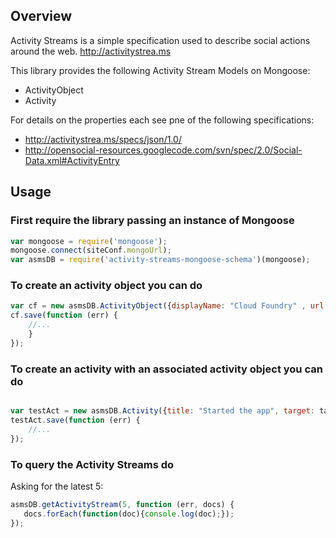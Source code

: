 ## Overview

Activity Streams is a simple specification used to describe social actions around the web. http://activitystrea.ms

This library provides the following Activity Stream Models on Mongoose:

* ActivityObject
* Activity

For details on the properties each see pne of the following specifications:

* http://activitystrea.ms/specs/json/1.0/
* http://opensocial-resources.googlecode.com/svn/spec/2.0/Social-Data.xml#ActivityEntry


## Usage

### First require the library passing an instance of Mongoose

```javascript
var mongoose = require('mongoose');
mongoose.connect(siteConf.mongoUrl);
var asmsDB = require('activity-streams-mongoose-schema')(mongoose);
```

### To create an activity object you can do

```javascript
var cf = new asmsDB.ActivityObject({displayName: "Cloud Foundry" , url: "http://www.cloudfoundry.com"});
cf.save(function (err) {
    //...
    }
});

```

### To create an activity with an associated activity object you can do

```javascript

var testAct = new asmsDB.Activity({title: "Started the app", target: target._id});
testAct.save(function (err) {
    //...
});

```

### To query the Activity Streams do

Asking for the latest 5:

```javascript
asmsDB.getActivityStream(5, function (err, docs) {
   docs.forEach(function(doc){console.log(doc);});
});

```